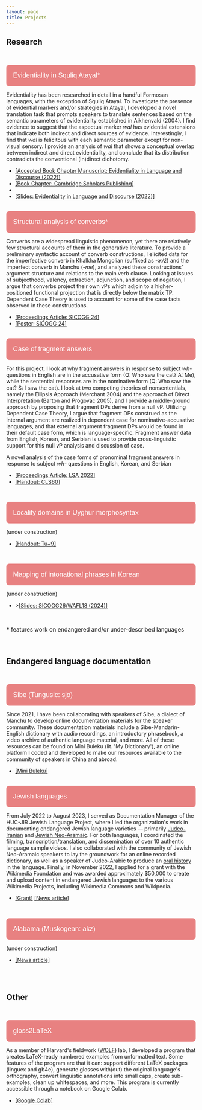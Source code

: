 ```yaml
---
layout: page
title: Projects
---
```


<meta name="viewport" content="width=device-width, initial-scale=1">
<style>
.collapsible {
  border-radius: 8px;
  background-color: #e88181;
  color: white;
  cursor: pointer;
  padding: 18px;
  width: 100%;
  border: none;
  text-align: left;
  outline: none;
  font-size: 18px;
}

.active, .collapsible:hover {
  background-color: #e46b6b;
}

.content {
  padding: 3px 15px;
  max-height: 0;
  overflow: hidden;
  transition: max-height 0.2s ease-out;
  background-color: #fcfafa;
}

</style>
<body>

<h2>Research</h2>
<br>

<button class="collapsible">Evidentiality in Squliq Atayal*</button>
<div class="content">
  <p>Evidentiality has been researched in detail in a handful Formosan languages, with the exception of Squliq Atayal. To investigate the presence of evidential markers and/or strategies in Atayal, I developed a novel translation task that prompts speakers to translate sentences based on the semantic parameters of evidentiality established in Aikhenvald (2004). I find evidence to suggest that the aspectual marker <i>wal</i> has evidential extensions that indicate both indirect and direct sources of evidence. Interestingly, I find that <i>wal</i> is felicitous with each semantic parameter except for non-visual sensory. I provide an analysis of <i>wal</i> that shows a conceptual overlap between indirect and direct evidentiality, and conclude that its distribution contradicts the conventional (in)direct dichotomy.</p>
  <ul>
    <li><a href="https://drive.google.com/file/d/1v30dkRBWRjbmWg1YHXQvgIYqQ_x9uduM/view?usp=share_link">[Accepted Book Chapter Manuscript: Evidentiality in Language and Discourse (2022)]</a></li>
    <li><a href="https://www.cambridgescholars.com/product/978-1-0364-0451-2/">[Book Chapter: Cambridge Scholars Publishing]</a><li>
    <li><a href="https://drive.google.com/file/d/1HPMZNzJUzBHfD_EiXirJ9cg5lLgSEmXo/view?usp=share_link">[Slides: Evidentiality in Language and Discourse (2022)]</a></li>
  </ul>
  <br>
</div>
<button class="collapsible">Structural analysis of converbs*</button>
<div class="content">
  <p>Converbs are a widespread linguistic phenomenon, yet there are relatively few structural accounts of them in the generative literature. To provide a preliminary syntactic account of converb constructions, I elicited data for the imperfective converb in Khalkha Mongolian (suffixed as <i>-ж/ž</i>) and the imperfect converb in Manchu (-<i>me</i>), and analyzed these constructions' argument structure and relations to the main verb clause. Looking at issues of subjecthood, valency, extraction, adjunction, and scope of negation, I argue that converbs project their own <i>v</i>Ps which adjoin to a higher-positioned functional projection that is directly below the matrix TP. Dependent Case Theory is used to account for some of the case facts observed in these constructions.</p>
  <ul>
    <li><a href="https://drive.google.com/file/d/15b0qgDJrgE9NPaOcPD4mdcqEpRkh1p9w/view?usp=share_link">[Proceedings Article: SICOGG 24]</a>
    <li><a href="https://drive.google.com/file/d/1XkGkNnGNwjWPoWaeXgyCI_w_DuDEvCSB/view?usp=share_link">[Poster: SICOGG 24]</a></li>
  </ul>
  <br>
</div>
<button class="collapsible">Case of fragment answers</button>
<div class="content">
  <p>For this project, I look at why fragment answers in response to subject <i>wh-</i> questions in English are in the accusative form (Q: Who saw the cat? A: Me), while the sentential responses are in the nominative form (Q: Who saw the cat? S: I saw the cat). I look at two competing theories of nonsententials, namely the Ellipsis Approach (Merchant 2004) and the approach of Direct Interpretation (Barton and Progovac 2005), and I provide a middle-ground approach by proposing that fragment DPs derive from a null <i>v</i>P. Utilizing Dependent Case Theory, I argue that fragment DPs construed as the internal argument are realized in dependent case for nominative-accusative languages, and that external argument fragment DPs would be found in their default case form, which is language-specific. Fragment answer data from English, Korean, and Serbian is used to provide cross-linguistic support for this null <i>v</i>P analysis and discussion of case.
  
  A novel analysis of the case forms of pronominal fragment answers in response to subject <i>wh-</i> questions in English, Korean, and Serbian</p>
  <ul>
    <li><a href="https://journals.linguisticsociety.org/proceedings/index.php/PLSA/article/view/5214">[Proceedings Article: LSA 2022]</a></li>
    <li><a href="https://drive.google.com/file/d/1dFvz_IcKEpWQthQu3m6h72hspJNA95Xa/view?usp=sharing">[Handout: CLS60]</a></li>
  </ul>
  <br>
</div>

<button class="collapsible">Locality domains in Uyghur morphosyntax</button>
<div class="content">
  <p>(under construction)</p>
  <ul>
    <li><a href="https://drive.google.com/file/d/1jrON0Q7YkaDMbm_Vj57HblGZrN3UQeb4/view?usp=sharing">[Handout: Tu+9]</a></li>
  </ul>
  <br>
</div>

<button class="collapsible">Mapping of intonational phrases in Korean</button>
<div class="content">
  <p>(under construction)</p>
  <ul>
    <li>><a href="https://docs.google.com/presentation/d/16d2Id3_yEVFekCqgVcQmSub9eklmvzFMMpazMn47mK8/edit?usp=sharing">[Slides: SICOGG26/WAFL18 (2024)]</a></li>
  </ul>
  <br>
</div>

<p style="font-size: 15px"><b>*</b> features work on endangered and/or under-described languages</p>
<br>

<h2>Endangered language documentation</h2>
<br>

<button class="collapsible">Sibe (Tungusic: sjo)</button>
<div class="content">
  <p>Since 2021, I have been collaborating with speakers of Sibe, a dialect of Manchu to develop online documentation materials for the speaker community. These documentation materials include a  Sibe-Mandarin-English dictionary with audio recordings, an introductory phrasebook, a video archive of authentic language material, and more. All of these resources can be found on Mini Buleku (lit. 'My Dictionary'), an online platform I coded and developed to make our resources available to the community of speakers in China and abroad.</p>
  <ul>
    <li><a href="https://minibuleku.github.io/">[Mini Buleku]</a></li>
  </ul>
  <br>
</div>
<button class="collapsible">Jewish languages</button>
<div class="content">
    <p>From July 2022 to August 2023, I served as Documentation Manager of the HUC-JIR Jewish Language Project, where I led the organization's work in documenting endangered Jewish language varieties — primarily <a href="https://www.jewishlanguages.org/judeo-iranian">Judeo-Iranian</a> and <a href="https://www.jewishlanguages.org/jewish-aramaic">Jewish Neo-Aramaic</a>. For both languages, I coordinated the filming, transcription/translation, and dissemination of over 10 authentic language sample videos. I also collaborated with the community of Jewish Neo-Aramaic speakers to lay the groundwork for an online recorded dictionary, as well as a speaker of Judeo-Arabic to produce an <a href="https://youtu.be/rsPCCsw7UsQ">oral history</a> in the language. Finally, in November 2022, I applied for a grant with the Wikimedia Foundation and was awarded approximately $50,000 to create and upload content in endangered Jewish languages to the various Wikimedia Projects, including Wikimedia Commons and Wikipedia.</p>
    <ul>
        <li><a href="https://meta.wikimedia.org/wiki/Grants:Programs/Wikimedia_Community_Fund/Documenting_and_increasing_Jewish_language_representation_on_Wikimedia">[Grant]</a> <a href="https://forward.com/culture/554932/jewish-languages-iran-neo-aramaic-endangered-preservation-wikimedia">[News article]</a></li>
    </ul>
    <br>
</div>

<button class="collapsible">Alabama (Muskogean: akz)</button>
<div class="content">
  <p>(under construction)</p>
  <ul>
    <li><a href="https://minibuleku.github.io/](https://www.thecrimson.com/article/2024/3/2/alabama-language-project/)">[News article]</a></li>
  </ul>
  <br>
</div>
<br>

<h2>Other</h2>
<br>

<button class="collapsible">gloss2LaTeX</button>
<div class="content">
  <p>As a member of Harvard's fieldwork (<a href="https://fieldlinguistics.github.io/">WOLF</a>) lab, I developed a program that creates LaTeX-ready numbered examples from unformatted text. Some features of the program are that it can: support different LaTeX packages (linguex and gb4e), generate glosses with(out) the original language's orthography, convert linguistic annotations into small caps, create sub-examples, clean up whitespaces, and more. This program is currently accessible through a notebook on Google Colab.
</p>
  <ul>
    <li><a href="https://colab.research.google.com/drive/1tBgdI0hRwsw1P4p-FXnWRLytSiYkJCVI?hl=en#scrollTo=sFmzYupELgVl">[Google Colab]</a></li>
  </ul>
  <br>
</div>

<script>
var coll = document.getElementsByClassName("collapsible");
var i;

for (i = 0; i < coll.length; i++) {
  coll[i].addEventListener("click", function() {
    this.classList.toggle("active");
    var content = this.nextElementSibling;
    if (content.style.maxHeight){
      content.style.maxHeight = null;
    } else {
      content.style.maxHeight = content.scrollHeight + "px";
    } 
  });
}
</script>

